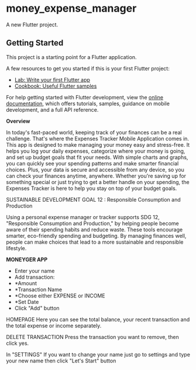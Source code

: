 # money_expense_manager

A new Flutter project.

## Getting Started

This project is a starting point for a Flutter application.

A few resources to get you started if this is your first Flutter project:

- [Lab: Write your first Flutter app](https://docs.flutter.dev/get-started/codelab)
- [Cookbook: Useful Flutter samples](https://docs.flutter.dev/cookbook)

For help getting started with Flutter development, view the
[online documentation](https://docs.flutter.dev/), which offers tutorials,
samples, guidance on mobile development, and a full API reference.

**Overview**

In today's fast-paced world, keeping track of your finances can be a real challenge. That's
where the Expenses Tracker Mobile Application comes in. This app is designed to make managing 
your money easy and stress-free. It helps you log your daily expenses, categorize where your 
money is going, and set up budget goals that fit your needs. With simple charts and graphs, you 
can quickly see your spending patterns and make smarter financial choices. Plus, your data is 
secure and accessible from any device, so you can check your finances anytime, anywhere. 
Whether you're saving up for something special or just trying to get a better handle on your 
spending, the Expenses Tracker is here to help you stay on top of your budget goals.

SUSTAINABLE DEVELOPMENT GOAL 12 : Responsible Consumption and Production

Using a personal expense manager or tracker supports SDG 12, "Responsible Consumption and
Production," by helping people become aware of their spending habits and reduce waste. These
tools encourage smarter, eco-friendly spending and budgeting. By managing finances well, people
can make choices that lead to a more sustainable and responsible lifestyle.

**MONEYGER APP**
-  Enter your name
-  Add transaction:
- *Amount
- *Transaction Name
- *Choose either EXPENSE or INCOME
- *Set Date
- Click "Add" button

HOMEPAGE
Here you can see the total balance, your recent transaction and the total expense or income separately.

DELETE TRANSACTION
Press the transaction you want to remove, then click yes.

In "SETTINGS"
If you want to change your name just go to settings and type your new name then click "Let's Start" button

